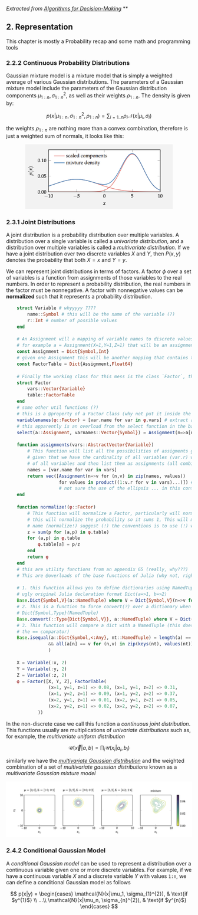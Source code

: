 *Extracted from [Algorithms for Decision-Making][1]*
**
## 2. Representation
This chapter is mostly a Probability recap and some math and programming tools 
### 2.2.2 Continuous Probability Distributions
Gaussian mixture model is a mixture model that is simply a weighted average of various Gaussian distributions. The parameters of a Gaussian mixture model include the parameters of the Gaussian distribution components $\mu_{1:n},\sigma^{2}_{1:n}$, as well as their weights $\rho_{1:n}$. The density is given by:

$$p(x|\mu_{1:n},\sigma^{2}_{1:n},\rho_{1:n}) = \sum_{i=1..n}{\rho_i \mathscr{N}(x|\mu_i,\sigma_i)}$$

the weights $\rho_{1:n}$ are nothing more than a convex combination, therefore is just a weighted sum of normals, it looks like this:

<p align="center">
<img src="img/gaussian_mixture_model.png" alt="alt text" width="400"/>
</p>

### 2.3.1 Joint Distributions
A joint distribution is a probability distribution over multiple variables. A distribution over a single variable is called a _univariate distribution_, and a distribution over multiple variables is called a _multivariate distribution_. If we have a joint distribution over two discrete variables $X$ and $Y$, then $P(x, y)$ denotes the probability that both $X = x$ and $Y = y$.

We can represent joint distributions in terms of factors. A factor $\phi$ over a set of variables is a function from assignments of those variables to the real numbers. In order to represent a probability distribution, the real numbers in the factor must be nonnegative. A factor with nonnegative values can be **normalized** such that it represents a probability distribution.

```julia 
    struct Variable # whyyyyy ????
        name::Symbol # this will be the name of the variable (?)
        r::Int # number of possible values 
    end 
    
    # An Assignment will a mapping of variable names to discrete values, (that represents the possible values)
    # for example a = Assignment(X=1,Y=1,Z=1) that will be an assignment 
    const Assignment = Dict{Symbol,Int} 
    # given one Assignment this will be another mapping that contains the probability that certain assigment will occur, for example assignment a=(x=1, y=1, z=1) will be mapped to the probability 0.08 (you can see the end of this code)
    const FactorTable = Dict{Assignment,Float64}
    
    # Finally the working class for this mess is the class `Factor`, this class will receive a set of variables, and their cardinalities Variable.r. And also a Factor Table, that will contain all the possible assignment and their respective probability 
    struct Factor 
        vars::Vector{Variable}
        table::FactorTable
    end 
    # some other util functions (?)
    # this is a @property of a Factor Class (why not put it inside the class???)
    variablenames(φ::Factor) = [var.name for var in φ.vars] # extract a list of variable names from a Factor
    # this apparently is an overload from the select function in the base julia 
    select(a::Assignment, varnames::Vector{Symbol}) = Assignment(n=>a[n] for n in varnames) # https://juliadatascience.io/select 
    
    function assignments(vars::AbstractVector{Variable})
        # This function will list all the possibilities of assigments given a set of variables `vars`
        # given that we have the cardinality of all variables (var.r) we can simply make the product 
        # of all variables and then list them as assignments (all combinations of them) 
        names = [var.name for var in vars]
        return vec([Assignment(n=>v for (n,v) in zip(names, values))
                    for values in product((1:v.r for v in vars)...)]) # product will produce the cartesian product of a range of values
                    # not sure the use of the ellipsis ... in this context https://docs.julialang.org/en/v1/manual/functions/#Varargs-Functions
    end

    function normalize!(φ::Factor)
        # This function will normalize a Factor, particularly will normalize the Factor.table object 
        # this will normalize the probability so it sums 1, This will modify the object factor as the
        # name (normalize!) suggest (!) the conventions is to use (!) when we build a mutating function
        z = sum(p for (a,p) in φ.table) 
        for (a,p) in φ.table
            φ.table[a] = p/z
        end
        return φ
    end 
    # this are utility functions from an appendix G5 (really, why???)
    # This are @overloads of the base functions of Julia (why not, right? )
    
    # 1. this function allows you to define dictionaries using NamedTuples (a=1,b=2) rather than the 
    # ugly original Julia declaration format Dict(a=>1, b=>2)
    Base.Dict{Symbol,V}(a::NamedTuple) where V = Dict{Symbol,V}(n=>v for (n,v) in zip(keys(a), values(a)))
    # 2. This is a function to force convert(?) over a dictionary when called the constructor 
    # Dict{Symbol,Type}(NamedTuple)
    Base.convert(::Type{Dict{Symbol,V}}, a::NamedTuple) where V = Dict{Symbol,V}(a)
    # 3. This function will compare a dict with a NamedTuple (this doesn't overload 
    # the == comparator)
    Base.isequal(a::Dict{Symbol,<:Any}, nt::NamedTuple) = length(a) == length(nt) 
                && all(a[n] == v for (n,v) in zip(keys(nt), values(nt))
                )

    X = Variable(:x, 2)
    Y = Variable(:y, 2)
    Z = Variable(:z, 2)
    φ = Factor([X, Y, Z], FactorTable(
                (x=1, y=1, z=1) => 0.08, (x=1, y=1, z=2) => 0.31, 
                (x=1, y=2, z=1) => 0.09, (x=1, y=2, z=2) => 0.37, 
                (x=2, y=1, z=1) => 0.01, (x=2, y=1, z=2) => 0.05,
                (x=2, y=2, z=1) => 0.02, (x=2, y=2, z=2) => 0.07,
            )) 
```

In the non-discrete case we call this function a _continuous joint distribution_. This functions usually are multiplications of _univariate distributions_ such as, for example, the _multivariate uniform distribution_

$$ \mathcal{U}(\vec{x}|a,b) = \prod_i\mathcal{U}(x_i|a_i,b_i)$$

similarly we have the [_multivariate Gaussian distribution_][3] and the weighted combination of a set of _multivariate gaussian distributions_ known as a _multivariate Gaussian mixture model_

<p align="center">
<img src="img/multivariate_gaussian_mixture_model.png" alt="alt text" width="900"/>
</p>

### 2.4.2 Conditional Gaussian Model
A _conditional Gaussian model_ can be used to represent a distribution over a continuous variable given one or more discrete variables. For example, if we have a continuous variable $X$ and a discrete variable $Y$ with values `1:n`, we can define a conditional Gaussian model as follows

$$
p(x|y) =
    \begin{cases}
        \mathcal{N}(x|\mu_1, \sigma_{1}^{2}),  & \text{if $y^{1}$} \\
        ...\\
        \mathcal{N}(x|\mu_n, \sigma_{n}^{2}), & \text{if $y^{n}$} 
    \end{cases}
$$

[Comment]: References 
[1]: <https://algorithmsbook.com/>
[2]: <https://juliaacademy.com/>
[3]: <https://en.wikipedia.org/wiki/Multivariate_normal_distribution>